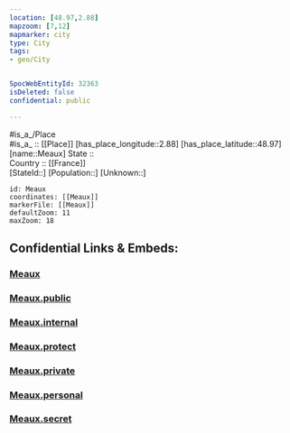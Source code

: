 ```yaml
---
location: [48.97,2.88] 
mapzoom: [7,12] 
mapmarker: city 
type: City
tags:
- geo/City


SpocWebEntityId: 32363
isDeleted: false
confidential: public

---
```

#is_a_/Place  
#is_a_ :: [[Place]] 
[has_place_longitude::2.88] 
[has_place_latitude::48.97] 
[name::Meaux] 
State ::  
Country :: [[France]]  
[StateId::] 
[Population::] 
[Unknown::] 


```leaflet
id: Meaux
coordinates: [[Meaux]] 
markerFile: [[Meaux]] 
defaultZoom: 11 
maxZoom: 18
```


## Confidential Links & Embeds: 

### [Meaux](/_Standards/Earth/Continent/Europe/Europe~West/France/regions~France/Île-de-France/departments~Île-de-France/Seine-et-Marne/communes~Seine-et-Marne/Meaux/cities~Meaux/Meaux.md) 

### [Meaux.public](/_public/Earth/Continent/Europe/Europe~West/France/regions~France/Île-de-France/departments~Île-de-France/Seine-et-Marne/communes~Seine-et-Marne/Meaux/cities~Meaux/Meaux.public.md) 

### [Meaux.internal](/_internal/Earth/Continent/Europe/Europe~West/France/regions~France/Île-de-France/departments~Île-de-France/Seine-et-Marne/communes~Seine-et-Marne/Meaux/cities~Meaux/Meaux.internal.md) 

### [Meaux.protect](/_protect/Earth/Continent/Europe/Europe~West/France/regions~France/Île-de-France/departments~Île-de-France/Seine-et-Marne/communes~Seine-et-Marne/Meaux/cities~Meaux/Meaux.protect.md) 

### [Meaux.private](/_private/Earth/Continent/Europe/Europe~West/France/regions~France/Île-de-France/departments~Île-de-France/Seine-et-Marne/communes~Seine-et-Marne/Meaux/cities~Meaux/Meaux.private.md) 

### [Meaux.personal](/_personal/Earth/Continent/Europe/Europe~West/France/regions~France/Île-de-France/departments~Île-de-France/Seine-et-Marne/communes~Seine-et-Marne/Meaux/cities~Meaux/Meaux.personal.md) 

### [Meaux.secret](/_secret/Earth/Continent/Europe/Europe~West/France/regions~France/Île-de-France/departments~Île-de-France/Seine-et-Marne/communes~Seine-et-Marne/Meaux/cities~Meaux/Meaux.secret.md)

